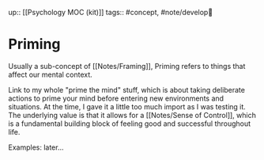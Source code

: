 up:: [[Psychology MOC (kit)]] 
tags:: #concept, #note/develop🍃 

# Priming
Usually a sub-concept of [[Notes/Framing]], Priming refers to things that affect our mental context. 

Link to my whole "prime the mind" stuff, which is about taking deliberate actions to prime your mind before entering new environments and situations. At the time, I gave it a little too much import as I was testing it. The underlying value is that it allows for a [[Notes/Sense of Control]], which is a fundamental building block of feeling good and successful throughout life.

Examples: later...